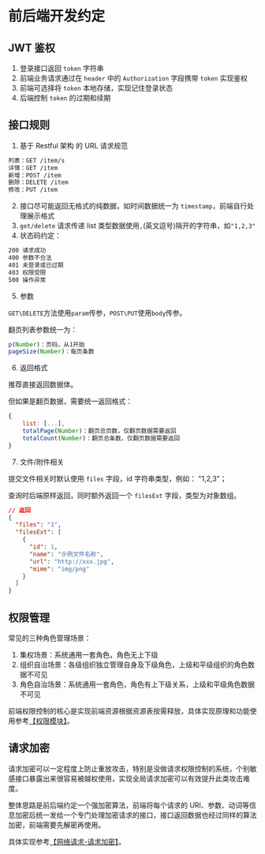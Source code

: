 # 前后端开发约定

## JWT 鉴权

1. 登录接口返回 `token` 字符串
2. 前端业务请求通过在 `header` 中的 `Authorization` 字段携带 `token` 实现鉴权
3. 前端可选择将 `token` 本地存储，实现记住登录状态
4. 后端控制 `token` 的过期和续期

## 接口规则

1. 基于 Restful 架构 的 URL 请求规范

```bash
列表：GET /item/s
详情：GET /item
新增：POST /item
删除：DELETE /item
修改：PUT /item

```

2. 接口尽可能返回无格式的纯数据，如时间数据统一为 `timestamp`，前端自行处理展示格式
3. `get/delete` 请求传递 list 类型数据使用`,`(英文逗号)隔开的字符串，如`"1,2,3"`
4. 状态码约定：

```bash
200 请求成功
400 参数不合法
401 未登录或已过期
403 权限受限
500 操作异常

```

5. 参数

`GET\DELETE`方法使用`param`传参，`POST\PUT`使用`body`传参。

翻页列表参数统一为：

```js
p(Number)：页码，从1开始
pageSize(Number)：每页条数

```

6. 返回格式

推荐直接返回数据体。

但如果是翻页数据，需要统一返回格式：

```js
{
    list: [...],
    totalPage(Number)：翻页总页数，仅翻页数据需要返回
    totalCount(Number)：翻页总条数，仅翻页数据需要返回
}

```

7. 文件/附件相关

提交文件相关时默认使用 `files` 字段，id 字符串类型，例如： "1,2,3"；

查询时后端原样返回，同时额外返回一个 `filesExt` 字段，类型为对象数组。

```json
// 返回
{
  "files": "1",
  "filesExt": [
    {
      "id": 1,
      "name": "示例文件名称",
      "url": "http://xxx.jpg",
      "mime": "img/png"
    }
  ]
}
```

## 权限管理

常见的三种角色管理场景：

1. 集权场景：系统通用一套角色，角色无上下级
2. 组织自治场景：各级组织独立管理自身及下级角色，上级和平级组织的角色数据不可见
3. 角色自治场景：系统通用一套角色，角色有上下级关系，上级和平级角色数据不可见

前端权限控制的核心是实现前端资源根据资源表按需释放，具体实现原理和功能使用参考[【权限模块】](/function/plugin/permission.html)。

## 请求加密

请求加密可以一定程度上防止重放攻击，特别是没做请求权限控制的系统，个别敏感接口暴露出来很容易被越权使用，实现全局请求加密可以有效提升此类攻击难度。

整体思路是前后端约定一个强加密算法，前端将每个请求的 URl、参数、动词等信息加密后统一发给一个专门处理加密请求的接口，接口返回数据也经过同样的算法加密，前端需要先解密再使用。

具体实现参考[【网络请求-请求加密】](/function/core/request.html#请求加密)。
